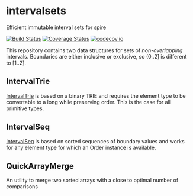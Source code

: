 # intervalsets

Efficient immutable interval sets for [spire](https://github.com/non/spire)

[![Build Status](https://travis-ci.org/rklaehn/intervalset.png)](https://travis-ci.org/rklaehn/intervalset)
[![Coverage Status](https://coveralls.io/repos/rklaehn/intervalset/badge.png)](https://coveralls.io/r/rklaehn/intervalset)
[![codecov.io](http://codecov.io/github/rklaehn/intervalset/coverage.svg?branch=master)](http://codecov.io/github/rklaehn/intervalset?branch=master)

This repository contains two data structures for sets of *non-overlapping* intervals. Boundaries are either inclusive or exclusive, so (0..2] is different to [1..2]. 

## IntervalTrie

[IntervalTrie](IntervalTrie.md) is based on a binary TRIE and requires the element type to be convertable to a long while preserving order. This is the case for all primitive types.

## IntervalSeq

[IntervalSeq](IntervalSeq.md) is based on sorted sequences of boundary values and works for any element type for which an Order instance is available.

## QuickArrayMerge

An utility to merge two sorted arrays with a close to optimal number of comparisons
